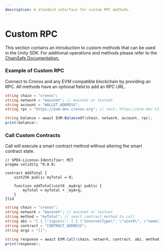 ```yaml
---
description: A standard interface for custom RPC methods.
---
```


# Custom RPC

This section contains an introduction to custom methods that can be used in the Unity SDK. For additional operations and methods please refer to the [ChainSafe Documentation.](https://docs.gaming.chainsafe.io/)

### Example of Custom RPC <a href="#balance-of" id="balance-of"></a>

Connect to Cronos and any EVM compatible blockchain by providing an RPC. All methods have an optional field to add an RPC URL.

```csharp
string chain = "cronos";
string network = "mainnet"; // mainnet or testnet
string account = "WALLET_ADDRESS";
string rpc = "https://evm-dev.cronos.org"; // test: https://evm-dev-t3.cronos.org/

string balance = await EVM.BalanceOf(chain, network, account, rpc);
print(balance);
```

### Call Custom Contracts <a href="#call-custom-contracts" id="call-custom-contracts"></a>

Call will execute a smart contract method without altering the smart contract state.

```solidity
// SPDX-License-Identifier: MIT
pragma solidity ^0.8.0;

contract AddTotal {
    uint256 public myTotal = 0;

    function addTotal(uint8 _myArg) public {
        myTotal = myTotal + _myArg;
    }
}lid
```

```csharp
string chain = "cronos";
string network = "mainnet"; // mainnet or testnet
string method = "myTotal"; // smart contract method to call
string abi = "[ { \"inputs\": [ { \"internalType\": \"uint8\", \"name\": \"_myArg\", \"type\": \"uint8\" } ], \"name\": \"addTotal\", \"outputs\": [], \"stateMutability\": \"nonpayable\", \"type\": \"function\" }, { \"inputs\": [], \"name\": \"myTotal\", \"outputs\": [ { \"internalType\": \"uint256\", \"name\": \"\", \"type\": \"uint256\" } ], \"stateMutability\": \"view\", \"type\": \"function\" } ]";
string contract = "CONTRACT_ADDRESS";
string args = "[]";

string response = await EVM.Call(chain, network, contract, abi, method, args);
print(response);
```
